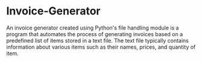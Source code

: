 # Invoice-Generator
An invoice generator created using Python's file handling module is a program that automates the process of generating invoices based on a predefined list of items stored in a text file. The text file typically contains information about various items such as their names, prices, and quantity of item.

